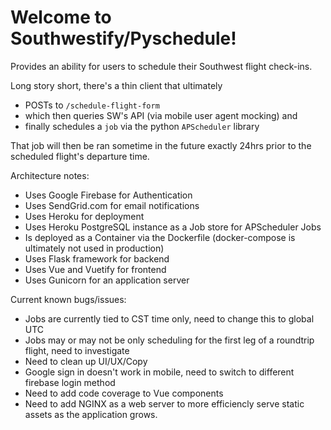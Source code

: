 # Welcome to Southwestify/Pyschedule!

Provides an ability for users to schedule their Southwest flight check-ins. 

Long story short, there's a thin client that ultimately 
  - POSTs to `/schedule-flight-form` 
  - which then queries SW's API (via mobile user agent mocking) and 
  - finally schedules a `job` via the python `APScheduler` library
  
  That job will then be ran sometime in the future exactly 24hrs prior to the scheduled flight's departure time.
  
  
  Architecture notes:
  - Uses Google Firebase for Authentication
  - Uses SendGrid.com for email notifications
  - Uses Heroku for deployment
  - Uses Heroku PostgreSQL instance as a Job store for APScheduler Jobs
  - Is deployed as a Container via the Dockerfile (docker-compose is ultimately not used in production)
  - Uses Flask framework for backend
  - Uses Vue and Vuetify for frontend
  - Uses Gunicorn for an application server
  
  
  Current known bugs/issues:
  - Jobs are currently tied to CST time only, need to change this to global UTC
  - Jobs may or may not be only scheduling for the first leg of a roundtrip flight, need to investigate
  - Need to clean up UI/UX/Copy
  - Google sign in doesn't work in mobile, need to switch to different firebase login method
  - Need to add code coverage to Vue components
  - Need to add NGINX as a web server to more efficiencly serve static assets as the application grows.
